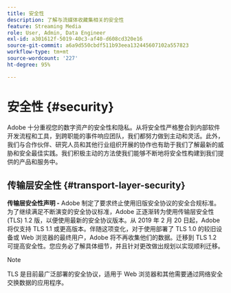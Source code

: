 ```yaml
---
title: 安全性
description: 了解与流媒体收藏集相关的安全性
feature: Streaming Media
role: User, Admin, Data Engineer
exl-id: a301612f-5019-40c3-af40-d608cd320e16
source-git-commit: a6a9d550cbdf511b93eea132445607102a557823
workflow-type: tm+mt
source-wordcount: '227'
ht-degree: 95%

---
```


# 安全性 {#security}

Adobe 十分重视您的数字资产的安全性和隐私。从将安全性严格整合到内部软件开发流程和工具，到跨职能的事件响应团队，我们都努力做到主动和灵活。此外，我们与合作伙伴、研究人员和其他行业组织开展的协作也有助于我们了解最新的威胁和安全最佳实践。我们积极主动的方法使我们能够不断地将安全性构建到我们提供的产品和服务中。


## 传输层安全性 {#transport-layer-security}

**传输层安全性声明 -** Adobe 制定了要求终止使用旧版安全协议的安全合规标准。为了继续满足不断演变的安全协议标准，Adobe 正逐渐转为使用传输层安全性 (TLS) 1.2 版，以便使用最新的安全协议版本。从 2019 年 2 月 20 日起，Adobe 将仅支持 TLS 1.1 或更高版本。伴随这项变化，对于使用部署了 TLS 1.0 的较旧设备或 Web 浏览器的最终用户，Adobe 将不再收集他们的数据。迁移到 TLS 1.2 可提高安全性。您应务必了解具体细节，并且针对更改做出规划以实现顺利迁移。

>[!NOTE]
>
>TLS 是目前最广泛部署的安全协议，适用于 Web 浏览器和其他需要通过网络安全交换数据的应用程序。
